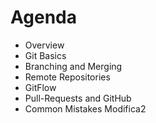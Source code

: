 # Agenda
* Overview    
* Git Basics  
* Branching and Merging
* Remote Repositories
* GitFlow
* Pull-Requests and GitHub
* Common Mistakes
Modifica2
